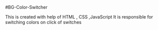 #BG-Color-Switcher

This is created with help of HTML , CSS ,JavaScript 
It is responsible for switching colors on click of switches
